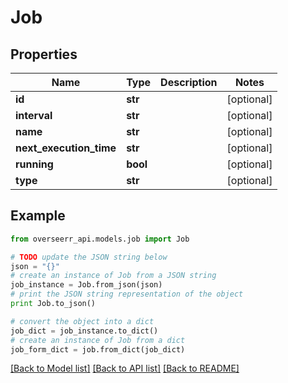 # Job


## Properties
Name | Type | Description | Notes
------------ | ------------- | ------------- | -------------
**id** | **str** |  | [optional] 
**interval** | **str** |  | [optional] 
**name** | **str** |  | [optional] 
**next_execution_time** | **str** |  | [optional] 
**running** | **bool** |  | [optional] 
**type** | **str** |  | [optional] 

## Example

```python
from overseerr_api.models.job import Job

# TODO update the JSON string below
json = "{}"
# create an instance of Job from a JSON string
job_instance = Job.from_json(json)
# print the JSON string representation of the object
print Job.to_json()

# convert the object into a dict
job_dict = job_instance.to_dict()
# create an instance of Job from a dict
job_form_dict = job.from_dict(job_dict)
```
[[Back to Model list]](../README.md#documentation-for-models) [[Back to API list]](../README.md#documentation-for-api-endpoints) [[Back to README]](../README.md)


